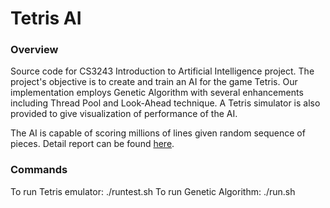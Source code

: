 # Tetris AI

### Overview

Source code for CS3243 Introduction to Artificial Intelligence project. The project's objective is to create and train an AI for the game Tetris. Our implementation employs Genetic Algorithm with several enhancements including Thread Pool and Look-Ahead technique. A Tetris simulator is also provided to give visualization of performance of the AI.

The AI is capable of scoring millions of lines given random sequence of pieces. Detail report can be found [here](https://docs.google.com/document/d/1YLzTAvbQ_LZtmOkrmQT0lQ6Rz2sCSoWBRdTuV5zKxbA/edit?usp=sharing).

### Commands

To run Tetris emulator: ./runtest.sh
To run Genetic Algorithm: ./run.sh
